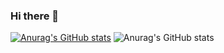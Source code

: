 ### Hi there 👋
[![Anurag's GitHub stats](https://github-readme-stats.vercel.app/api?username=Hector-qj)](https://github.com/anuraghazra/github-readme-stats)
![Anurag's GitHub stats](https://github-readme-stats.vercel.app/api?username=anuraghazra&show_icons=true&theme=radical)
